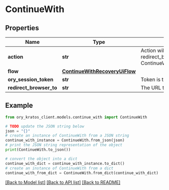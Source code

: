 # ContinueWith


## Properties

Name | Type | Description | Notes
------------ | ------------- | ------------- | -------------
**action** | **str** | Action will always be &#x60;redirect_browser_to&#x60; redirect_browser_to ContinueWithActionRedirectBrowserToString | 
**flow** | [**ContinueWithRecoveryUiFlow**](ContinueWithRecoveryUiFlow.md) |  | 
**ory_session_token** | **str** | Token is the token of the session | 
**redirect_browser_to** | **str** | The URL to redirect the browser to | 

## Example

```python
from ory_kratos_client.models.continue_with import ContinueWith

# TODO update the JSON string below
json = "{}"
# create an instance of ContinueWith from a JSON string
continue_with_instance = ContinueWith.from_json(json)
# print the JSON string representation of the object
print(ContinueWith.to_json())

# convert the object into a dict
continue_with_dict = continue_with_instance.to_dict()
# create an instance of ContinueWith from a dict
continue_with_from_dict = ContinueWith.from_dict(continue_with_dict)
```
[[Back to Model list]](../README.md#documentation-for-models) [[Back to API list]](../README.md#documentation-for-api-endpoints) [[Back to README]](../README.md)


